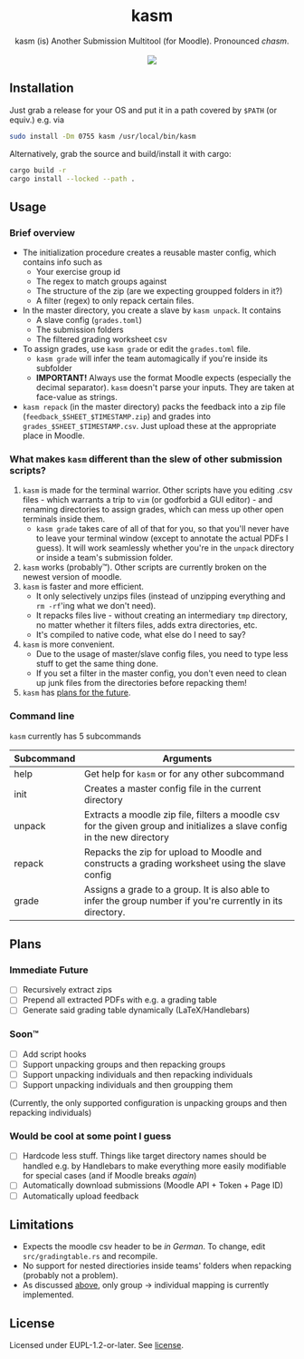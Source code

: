 # <div align=center>kasm</div>
<div align=center>
kasm (is) Another Submission Multitool (for Moodle). Pronounced <i>chasm</i>.
</div>

<br>
<div align=center>
<img src="https://img.shields.io/badge/rust-%23000000.svg?style=for-the-badge&logo=rust&logoColor=white" />
</div>

## Installation
Just grab a release for your OS and put it in a path covered by `$PATH` (or equiv.)
e.g. via

```bash
sudo install -Dm 0755 kasm /usr/local/bin/kasm
```

Alternatively, grab the source and build/install it with cargo:
```bash
cargo build -r
cargo install --locked --path .
```

## Usage

### Brief overview
- The initialization procedure creates a reusable master config, which contains info such as
  - Your exercise group id
  - The regex to match groups against
  - The structure of the zip (are we expecting groupped folders in it?)
  - A filter (regex) to only repack certain files.
- In the master directory, you create a slave by `kasm unpack`. It contains
  - A slave config (`grades.toml`)
  - The submission folders
  - The filtered grading worksheet csv
- To assign grades, use `kasm grade` or edit the `grades.toml` file.
  - `kasm grade` will infer the team automagically if you're inside
    its subfolder
  - **IMPORTANT!** Always use the format Moodle expects (especially the decimal separator).
    `kasm` doesn't parse your inputs. They are taken at face-value as strings.
- `kasm repack` (in the master directory) packs the feedback into a zip file
    (`feedback_$SHEET_$TIMESTAMP.zip`) and grades into `grades_$SHEET_$TIMESTAMP.csv`.
        Just upload these at the appropriate place in Moodle.

### What makes `kasm` different than the slew of other submission scripts?

1. `kasm` is made for the terminal warrior. Other scripts have you
    editing .csv files - which warrants a trip to `vim` (or
    godforbid a GUI editor) - and renaming directories
    to assign grades, which can mess up other open terminals inside
    them.
    - `kasm grade` takes care of all of that for you, so that you'll
      never have to leave your terminal window (except to annotate the actual
      PDFs I guess). It will work seamlessly whether you're in the `unpack`
      directory or inside a team's submission folder.
2. `kasm` works (probably™). Other scripts are currently broken on the newest
    version of moodle.
3. `kasm` is faster and more efficient.
    - It only selectively unzips files (instead of unzipping everything and
        `rm -rf`'ing what we don't need).
    - It repacks files live - without creating an intermediary `tmp` directory,
      no matter whether it filters files, adds extra directories, etc.
    - It's compiled to native code, what else do I need to say?
4. `kasm` is more convenient.
    - Due to the usage of master/slave config files, you need to type less stuff to get the same thing done.
    - If you set a filter in the master config, you don't even need to clean up junk files from the
      directories before repacking them!
5. `kasm` has [plans for the future](#plans).

### Command line
`kasm` currently has 5 subcommands

|Subcommand | Arguments |
|-|-|
| help   | Get help for `kasm` or for any other subcommand |
| init   | Creates a master config file in the current directory |
| unpack | Extracts a moodle zip file, filters a moodle csv for the given group and initializes a slave config in the new directory |
| repack | Repacks the zip for upload to Moodle and constructs a grading worksheet using the slave config |
| grade  | Assigns a grade to a group. It is also able to infer the group number if you're currently in its directory. |

## Plans

### Immediate Future
- [ ] Recursively extract zips
- [ ] Prepend all extracted PDFs with e.g. a grading table
- [ ] Generate said grading table dynamically (LaTeX/Handlebars)

### Soon™
- [ ] Add script hooks
- [ ] Support unpacking groups and then repacking groups
- [ ] Support unpacking individuals and then repacking individuals
- [ ] Support unpacking individuals and then groupping them

(Currently, the only supported configuration is unpacking groups and then
repacking individuals)

### Would be cool at some point I guess
- [ ] Hardcode less stuff. Things like target directory names should be handled e.g. by Handlebars
    to make everything more easily modifiable for special cases (and if Moodle breaks *again*)
- [ ] Automatically download submissions (Moodle API + Token + Page ID)
- [ ] Automatically upload feedback

## Limitations
- Expects the moodle csv header to be *in German*. To change, edit
  `src/gradingtable.rs` and recompile.
- No support for nested directiories inside teams' folders when repacking (probably not a problem).
- As discussed [above](#soon), only group -> individual mapping is currently implemented.

## License
Licensed under EUPL-1.2-or-later. See [license](license).
